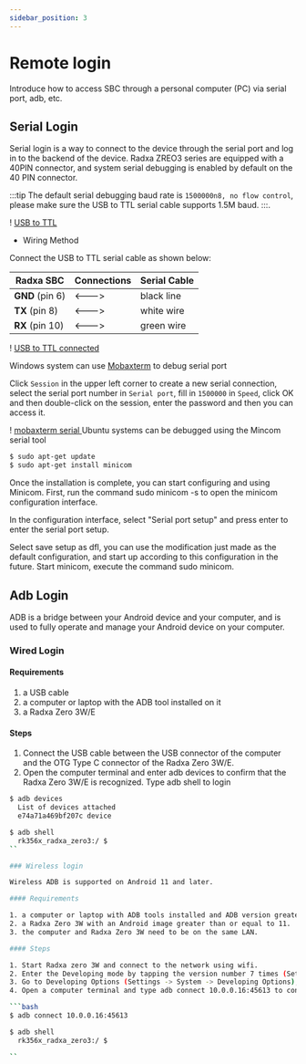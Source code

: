 ```yaml
---
sidebar_position: 3
---
```


# Remote login

Introduce how to access SBC through a personal computer (PC) via serial port, adb, etc.

## Serial Login

Serial login is a way to connect to the device through the serial port and log in to the backend of the device.
Radxa ZREO3 series are equipped with a 40PIN connector, and system serial debugging is enabled by default on the 40 PIN connector.

:::tip
The default serial debugging baud rate is `1500000n8, no flow control`, please make sure the USB to TTL serial cable supports 1.5M baud.
:::.

! [USB to TTL](/img/accessories/600px-Usb2ttl-cable-definition.webp)

- Wiring Method

Connect the USB to TTL serial cable as shown below:

| Radxa SBC | Connections | Serial Cable |
| --------------- | ----- | ------ |
| **GND** (pin 6) | <---> | black line |
| **TX** (pin 8) | <---> | white wire |
| **RX** (pin 10) | <---> | green wire |

! [USB to TTL connected](/img/accessories/1000px-Serial-connection.webp)
<Tabs queryString="target">
<TabItem value="Windows" label="Windows">

Windows system can use [Mobaxterm](https://mobaxterm.mobatek.net/) to debug serial port

Click `Session` in the upper left corner to create a new serial connection, select the serial port number in `Serial port`, fill in `1500000` in `Speed`, click OK and then double-click on the session, enter the password and then you can access it.

! [mobaxterm serial ](/img/zero/zero3w/mobaxterm-serial.webp)
</TabItem>
<TabItem value="Ubuntu" label="Ubuntu">
Ubuntu systems can be debugged using the Mincom serial tool

```bash
$ sudo apt-get update
$ sudo apt-get install minicom
```

Once the installation is complete, you can start configuring and using Minicom.
First, run the command sudo minicom -s to open the minicom configuration interface.

In the configuration interface, select "Serial port setup" and press enter to enter the serial port setup.

Select save setup as dfl, you can use the modification just made as the default configuration, and start up according to this configuration in the future.
Start minicom, execute the command sudo minicom.

</TabItem>
</Tabs>

## Adb Login

ADB is a bridge between your Android device and your computer, and is used to fully operate and manage your Android device on your computer.

### Wired Login

#### Requirements

1. a USB cable
2. a computer or laptop with the ADB tool installed on it
3. a Radxa Zero 3W/E

#### Steps

1. Connect the USB cable between the USB connector of the computer and the OTG Type C connector of the Radxa Zero 3W/E.
2. Open the computer terminal and enter adb devices to confirm that the Radxa Zero 3W/E is recognized.
   Type adb shell to login

```bash
$ adb devices
  List of devices attached
  e74a71a469bf207c device

$ adb shell
  rk356x_radxa_zero3:/ $
``

### Wireless login

Wireless ADB is supported on Android 11 and later.

#### Requirements

1. a computer or laptop with ADB tools installed and ADB version greater than 31.0.0
2. a Radxa Zero 3W with an Android image greater than or equal to 11.
3. the computer and Radxa Zero 3W need to be on the same LAN.

#### Steps

1. Start Radxa zero 3W and connect to the network using wifi.
2. Enter the Developing mode by tapping the version number 7 times (Settings -> About Tablet -> Version Number).
3. Go to Developing Options (Settings -> System -> Developing Options), turn on wireless debugging and memorize the IP address and interface (example: 10.0.0.16:45613).
4. Open a computer terminal and type adb connect 10.0.0.16:45613 to connect to the Radxa Zero 3W, type adb shell to login

```bash
$ adb connect 10.0.0.16:45613

$ adb shell
  rk356x_radxa_zero3:/ $

``